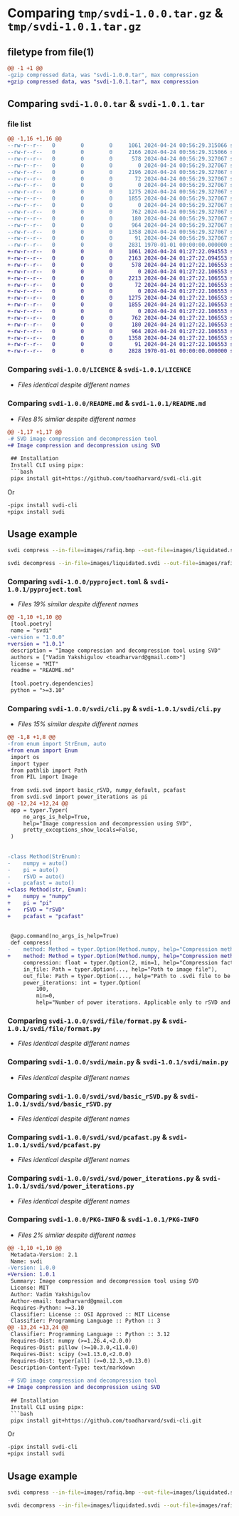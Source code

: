 # Comparing `tmp/svdi-1.0.0.tar.gz` & `tmp/svdi-1.0.1.tar.gz`

## filetype from file(1)

```diff
@@ -1 +1 @@
-gzip compressed data, was "svdi-1.0.0.tar", max compression
+gzip compressed data, was "svdi-1.0.1.tar", max compression
```

## Comparing `svdi-1.0.0.tar` & `svdi-1.0.1.tar`

### file list

```diff
@@ -1,16 +1,16 @@
--rw-r--r--   0        0        0     1061 2024-04-24 00:56:29.315066 svdi-1.0.0/LICENCE
--rw-r--r--   0        0        0     2166 2024-04-24 00:56:29.315066 svdi-1.0.0/README.md
--rw-r--r--   0        0        0      578 2024-04-24 00:56:29.327067 svdi-1.0.0/pyproject.toml
--rw-r--r--   0        0        0        0 2024-04-24 00:56:29.327067 svdi-1.0.0/svdi/__init__.py
--rw-r--r--   0        0        0     2196 2024-04-24 00:56:29.327067 svdi-1.0.0/svdi/cli.py
--rw-r--r--   0        0        0       72 2024-04-24 00:56:29.327067 svdi-1.0.0/svdi/constant.py
--rw-r--r--   0        0        0        0 2024-04-24 00:56:29.327067 svdi-1.0.0/svdi/file/__init__.py
--rw-r--r--   0        0        0     1275 2024-04-24 00:56:29.327067 svdi-1.0.0/svdi/file/format.py
--rw-r--r--   0        0        0     1855 2024-04-24 00:56:29.327067 svdi-1.0.0/svdi/main.py
--rw-r--r--   0        0        0        0 2024-04-24 00:56:29.327067 svdi-1.0.0/svdi/svd/__init__.py
--rw-r--r--   0        0        0      762 2024-04-24 00:56:29.327067 svdi-1.0.0/svdi/svd/basic_rSVD.py
--rw-r--r--   0        0        0      180 2024-04-24 00:56:29.327067 svdi-1.0.0/svdi/svd/numpy_default.py
--rw-r--r--   0        0        0      964 2024-04-24 00:56:29.327067 svdi-1.0.0/svdi/svd/pcafast.py
--rw-r--r--   0        0        0     1358 2024-04-24 00:56:29.327067 svdi-1.0.0/svdi/svd/power_iterations.py
--rw-r--r--   0        0        0       91 2024-04-24 00:56:29.327067 svdi-1.0.0/svdi/svd/result.py
--rw-r--r--   0        0        0     2831 1970-01-01 00:00:00.000000 svdi-1.0.0/PKG-INFO
+-rw-r--r--   0        0        0     1061 2024-04-24 01:27:22.094553 svdi-1.0.1/LICENCE
+-rw-r--r--   0        0        0     2163 2024-04-24 01:27:22.094553 svdi-1.0.1/README.md
+-rw-r--r--   0        0        0      578 2024-04-24 01:27:22.106553 svdi-1.0.1/pyproject.toml
+-rw-r--r--   0        0        0        0 2024-04-24 01:27:22.106553 svdi-1.0.1/svdi/__init__.py
+-rw-r--r--   0        0        0     2213 2024-04-24 01:27:22.106553 svdi-1.0.1/svdi/cli.py
+-rw-r--r--   0        0        0       72 2024-04-24 01:27:22.106553 svdi-1.0.1/svdi/constant.py
+-rw-r--r--   0        0        0        0 2024-04-24 01:27:22.106553 svdi-1.0.1/svdi/file/__init__.py
+-rw-r--r--   0        0        0     1275 2024-04-24 01:27:22.106553 svdi-1.0.1/svdi/file/format.py
+-rw-r--r--   0        0        0     1855 2024-04-24 01:27:22.106553 svdi-1.0.1/svdi/main.py
+-rw-r--r--   0        0        0        0 2024-04-24 01:27:22.106553 svdi-1.0.1/svdi/svd/__init__.py
+-rw-r--r--   0        0        0      762 2024-04-24 01:27:22.106553 svdi-1.0.1/svdi/svd/basic_rSVD.py
+-rw-r--r--   0        0        0      180 2024-04-24 01:27:22.106553 svdi-1.0.1/svdi/svd/numpy_default.py
+-rw-r--r--   0        0        0      964 2024-04-24 01:27:22.106553 svdi-1.0.1/svdi/svd/pcafast.py
+-rw-r--r--   0        0        0     1358 2024-04-24 01:27:22.106553 svdi-1.0.1/svdi/svd/power_iterations.py
+-rw-r--r--   0        0        0       91 2024-04-24 01:27:22.106553 svdi-1.0.1/svdi/svd/result.py
+-rw-r--r--   0        0        0     2828 1970-01-01 00:00:00.000000 svdi-1.0.1/PKG-INFO
```

### Comparing `svdi-1.0.0/LICENCE` & `svdi-1.0.1/LICENCE`

 * *Files identical despite different names*

### Comparing `svdi-1.0.0/README.md` & `svdi-1.0.1/README.md`

 * *Files 8% similar despite different names*

```diff
@@ -1,17 +1,17 @@
-# SVD image compression and decompression tool
+# Image compression and decompression using SVD
 
 ## Installation
 Install CLI using pipx:
 ```bash
 pipx install git+https://github.com/toadharvard/svdi-cli.git
 ```
 Or
 ```bash
-pipx install svdi-cli
+pipx install svdi
 ```
 
 ## Usage example
 ```bash
 svdi compress --in-file=images/rafiq.bmp --out-file=images/liquidated.svdi --compression=3 --method=numpy
 
 svdi decompress --in-file=images/liquidated.svdi --out-file=images/rafiq2.bmp
```

### Comparing `svdi-1.0.0/pyproject.toml` & `svdi-1.0.1/pyproject.toml`

 * *Files 19% similar despite different names*

```diff
@@ -1,10 +1,10 @@
 [tool.poetry]
 name = "svdi"
-version = "1.0.0"
+version = "1.0.1"
 description = "Image compression and decompression tool using SVD"
 authors = ["Vadim Yakshigulov <toadharvard@gmail.com>"]
 license = "MIT"
 readme = "README.md"
 
 [tool.poetry.dependencies]
 python = ">=3.10"
```

### Comparing `svdi-1.0.0/svdi/cli.py` & `svdi-1.0.1/svdi/cli.py`

 * *Files 15% similar despite different names*

```diff
@@ -1,8 +1,8 @@
-from enum import StrEnum, auto
+from enum import Enum
 import os
 import typer
 from pathlib import Path
 from PIL import Image
 
 from svdi.svd import basic_rSVD, numpy_default, pcafast
 from svdi.svd import power_iterations as pi
@@ -12,24 +12,24 @@
 app = typer.Typer(
     no_args_is_help=True,
     help="Image compression and decompression using SVD",
     pretty_exceptions_show_locals=False,
 )
 
 
-class Method(StrEnum):
-    numpy = auto()
-    pi = auto()
-    rSVD = auto()
-    pcafast = auto()
+class Method(str, Enum):
+    numpy = "numpy"
+    pi = "pi"
+    rSVD = "rSVD"
+    pcafast = "pcafast"
 
 
 @app.command(no_args_is_help=True)
 def compress(
-    method: Method = typer.Option(Method.numpy, help="Compression method"),
+    method: Method = typer.Option(Method.numpy, help="Compression method", case_sensitive=False),
     compression: float = typer.Option(2, min=1, help="Compression factor"),
     in_file: Path = typer.Option(..., help="Path to image file"),
     out_file: Path = typer.Option(..., help="Path to .svdi file to be created"),
     power_iterations: int = typer.Option(
         100,
         min=0,
         help="Number of power iterations. Applicable only to rSVD and pcafast methods",
```

### Comparing `svdi-1.0.0/svdi/file/format.py` & `svdi-1.0.1/svdi/file/format.py`

 * *Files identical despite different names*

### Comparing `svdi-1.0.0/svdi/main.py` & `svdi-1.0.1/svdi/main.py`

 * *Files identical despite different names*

### Comparing `svdi-1.0.0/svdi/svd/basic_rSVD.py` & `svdi-1.0.1/svdi/svd/basic_rSVD.py`

 * *Files identical despite different names*

### Comparing `svdi-1.0.0/svdi/svd/pcafast.py` & `svdi-1.0.1/svdi/svd/pcafast.py`

 * *Files identical despite different names*

### Comparing `svdi-1.0.0/svdi/svd/power_iterations.py` & `svdi-1.0.1/svdi/svd/power_iterations.py`

 * *Files identical despite different names*

### Comparing `svdi-1.0.0/PKG-INFO` & `svdi-1.0.1/PKG-INFO`

 * *Files 2% similar despite different names*

```diff
@@ -1,10 +1,10 @@
 Metadata-Version: 2.1
 Name: svdi
-Version: 1.0.0
+Version: 1.0.1
 Summary: Image compression and decompression tool using SVD
 License: MIT
 Author: Vadim Yakshigulov
 Author-email: toadharvard@gmail.com
 Requires-Python: >=3.10
 Classifier: License :: OSI Approved :: MIT License
 Classifier: Programming Language :: Python :: 3
@@ -13,24 +13,24 @@
 Classifier: Programming Language :: Python :: 3.12
 Requires-Dist: numpy (>=1.26.4,<2.0.0)
 Requires-Dist: pillow (>=10.3.0,<11.0.0)
 Requires-Dist: scipy (>=1.13.0,<2.0.0)
 Requires-Dist: typer[all] (>=0.12.3,<0.13.0)
 Description-Content-Type: text/markdown
 
-# SVD image compression and decompression tool
+# Image compression and decompression using SVD
 
 ## Installation
 Install CLI using pipx:
 ```bash
 pipx install git+https://github.com/toadharvard/svdi-cli.git
 ```
 Or
 ```bash
-pipx install svdi-cli
+pipx install svdi
 ```
 
 ## Usage example
 ```bash
 svdi compress --in-file=images/rafiq.bmp --out-file=images/liquidated.svdi --compression=3 --method=numpy
 
 svdi decompress --in-file=images/liquidated.svdi --out-file=images/rafiq2.bmp
```

